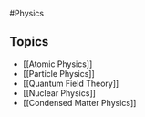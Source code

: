 #Physics
## Topics
* [[Atomic Physics]]
* [[Particle Physics]]
* [[Quantum Field Theory]]
* [[Nuclear Physics]]
* [[Condensed Matter Physics]]